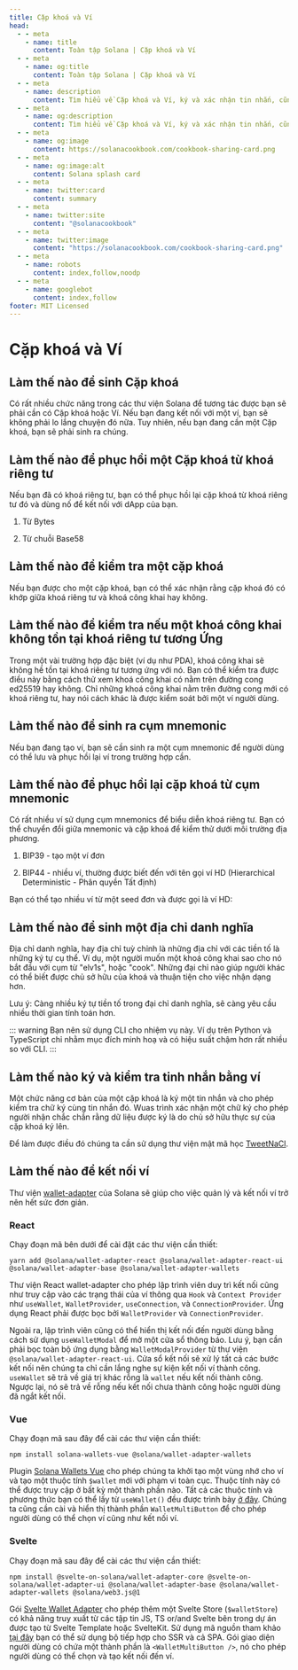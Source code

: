 ```yaml
---
title: Cặp khoá và Ví
head:
  - - meta
    - name: title
      content: Toàn tập Solana | Cặp khoá và Ví
  - - meta
    - name: og:title
      content: Toàn tập Solana | Cặp khoá và Ví
  - - meta
    - name: description
      content: Tìm hiểu về Cặp khoá và Ví, ký và xác nhận tin nhắn, cũng như các tài liệu tham khảo khác cho lập trình trên Solana trong Toàn tập Solana.
  - - meta
    - name: og:description
      content: Tìm hiểu về Cặp khoá và Ví, ký và xác nhận tin nhắn, cũng như các tài liệu tham khảo khác cho lập trình trên Solana trong Toàn tập Solana.
  - - meta
    - name: og:image
      content: https://solanacookbook.com/cookbook-sharing-card.png
  - - meta
    - name: og:image:alt
      content: Solana splash card
  - - meta
    - name: twitter:card
      content: summary
  - - meta
    - name: twitter:site
      content: "@solanacookbook"
  - - meta
    - name: twitter:image
      content: "https://solanacookbook.com/cookbook-sharing-card.png"
  - - meta
    - name: robots
      content: index,follow,noodp
  - - meta
    - name: googlebot
      content: index,follow
footer: MIT Licensed
---
```


# Cặp khoá và Ví

## Làm thế nào để sinh Cặp khoá

Có rất nhiều chức năng trong các thư viện Solana để tương tác được bạn sẽ phải cần có Cặp khoá hoặc Ví. Nếu bạn đang kết nối với một ví, bạn sẽ không phải lo lắng chuyện đó nữa. Tuy nhiên, nếu bạn đang cần một Cặp khoá, bạn sẽ phải sinh ra chúng.

<SolanaCodeGroup>
  <SolanaCodeGroupItem title="TS" active>

  <template v-slot:default>

@[code](@/code/keypairs-and-wallets/generate-keypair/generate-keypair.en.ts)

  </template>

  <template v-slot:preview>

@[code](@/code/keypairs-and-wallets/generate-keypair/generate-keypair.preview.en.ts)

  </template>

  </SolanaCodeGroupItem>

  <SolanaCodeGroupItem title="Python" >

  <template v-slot:default>

@[code](@/code/keypairs-and-wallets/generate-keypair/generate-keypair.en.py)

  </template>

  <template v-slot:preview>

@[code](@/code/keypairs-and-wallets/generate-keypair/generate-keypair.preview.en.py)

  </template>

  </SolanaCodeGroupItem>

  <SolanaCodeGroupItem title="Rust" >

  <template v-slot:default>

@[code](@/code/keypairs-and-wallets/generate-keypair/generate-keypair.en.rs)

  </template>

  <template v-slot:preview>

@[code](@/code/keypairs-and-wallets/generate-keypair/generate-keypair.preview.en.rs)

  </template>

  </SolanaCodeGroupItem>

  <SolanaCodeGroupItem title="CLI">

  <template v-slot:default>

@[code](@/code/keypairs-and-wallets/generate-keypair/generate-keypair.en.sh)

  </template>

  <template v-slot:preview>

@[code](@/code/keypairs-and-wallets/generate-keypair/generate-keypair.preview.en.sh)

  </template>

  </SolanaCodeGroupItem>

</SolanaCodeGroup>

## Làm thế nào để phục hồi một Cặp khoá từ khoá riêng tư

Nếu bạn đã có khoá riêng tư, bạn có thể phục hồi lại cặp khoá từ khoá riêng tư đó và dùng nố để kết nối với dApp của bạn.

1. Từ Bytes

<SolanaCodeGroup>
   <SolanaCodeGroupItem title="TS" active>

  <template v-slot:default>

@[code](@/code/keypairs-and-wallets/keypair-from-secret/keypair-from-secret.en.ts)

  </template>

  <template v-slot:preview>

@[code](@/code/keypairs-and-wallets/keypair-from-secret/keypair-from-secret.preview.en.ts)

  </template>

  </SolanaCodeGroupItem>

  <SolanaCodeGroupItem title="Python">

  <template v-slot:default>

@[code](@/code/keypairs-and-wallets/keypair-from-secret/keypair-from-secret.en.py)

  </template>

  <template v-slot:preview>

@[code](@/code/keypairs-and-wallets/keypair-from-secret/keypair-from-secret.preview.en.py)

  </template>

  </SolanaCodeGroupItem>

  <SolanaCodeGroupItem title="C++">

  <template v-slot:default>

@[code](@/code/keypairs-and-wallets/keypair-from-secret/keypair-from-secret.en.cpp)

  </template>

  <template v-slot:preview>

@[code](@/code/keypairs-and-wallets/keypair-from-secret/keypair-from-secret.preview.en.cpp)

  </template>

  </SolanaCodeGroupItem>

  <SolanaCodeGroupItem title="Rust">

  <template v-slot:default>

@[code](@/code/keypairs-and-wallets/keypair-from-secret/keypair-from-secret.en.rs)

  </template>

  <template v-slot:preview>

@[code](@/code/keypairs-and-wallets/keypair-from-secret/keypair-from-secret.preview.en.rs)

  </template>

  </SolanaCodeGroupItem>

  <SolanaCodeGroupItem title="CLI">

  <template v-slot:default>

@[code](@/code/keypairs-and-wallets/keypair-from-secret/keypair-from-secret.en.sh)

  </template>

  <template v-slot:preview>

@[code](@/code/keypairs-and-wallets/keypair-from-secret/keypair-from-secret.en.sh)

  </template>

  </SolanaCodeGroupItem>

</SolanaCodeGroup>

2. Từ chuỗi Base58

<SolanaCodeGroup>
   <SolanaCodeGroupItem title="TS" active>

  <template v-slot:default>

@[code](@/code/keypairs-and-wallets/keypair-from-secret/from-bs58.en.ts)

  </template>

  <template v-slot:preview>

@[code](@/code/keypairs-and-wallets/keypair-from-secret/from-bs58.preview.en.ts)

  </template>

  </SolanaCodeGroupItem>

  <SolanaCodeGroupItem title="Python">

  <template v-slot:default>

@[code](@/code/keypairs-and-wallets/keypair-from-secret/from-bs58.en.py)

  </template>

  <template v-slot:preview>

@[code](@/code/keypairs-and-wallets/keypair-from-secret/from-bs58.preview.en.py)

  </template>

  </SolanaCodeGroupItem>

  <SolanaCodeGroupItem title="Rust">

  <template v-slot:default>

@[code](@/code/keypairs-and-wallets/keypair-from-secret/from-bs58.en.rs)

  </template>

  <template v-slot:preview>

@[code](@/code/keypairs-and-wallets/keypair-from-secret/from-bs58.preview.en.rs)

  </template>

  </SolanaCodeGroupItem>

</SolanaCodeGroup>

## Làm thế nào để kiểm tra một cặp khoá

Nếu bạn được cho một cặp khoá, bạn có thể xác nhận rằng cặp khoá đó có khớp giữa khoá riêng tư và khoá công khai hay không.

<SolanaCodeGroup>
   <SolanaCodeGroupItem title="TS" active>

  <template v-slot:default>

@[code](@/code/keypairs-and-wallets/verify-keypair/verify-keypair.en.ts)

  </template>

  <template v-slot:preview>

@[code](@/code/keypairs-and-wallets/verify-keypair/verify-keypair.preview.en.ts)

  </template>

  </SolanaCodeGroupItem>

  <SolanaCodeGroupItem title="Python">

  <template v-slot:default>

@[code](@/code/keypairs-and-wallets/verify-keypair/verify-keypair.en.py)

  </template>

  <template v-slot:preview>

@[code](@/code/keypairs-and-wallets/verify-keypair/verify-keypair.preview.en.py)

  </template>

  </SolanaCodeGroupItem>

  <SolanaCodeGroupItem title="C++">

  <template v-slot:default>

@[code](@/code/keypairs-and-wallets/verify-keypair/verify-keypair.en.cpp)

  </template>

  <template v-slot:preview>

@[code](@/code/keypairs-and-wallets/verify-keypair/verify-keypair.preview.en.cpp)

  </template>

  </SolanaCodeGroupItem>

  <SolanaCodeGroupItem title="CLI">

  <template v-slot:default>

@[code](@/code/keypairs-and-wallets/verify-keypair/verify-keypair.en.sh)

  </template>

  <template v-slot:preview>

@[code](@/code/keypairs-and-wallets/verify-keypair/verify-keypair.en.sh)

  </template>

  </SolanaCodeGroupItem>

</SolanaCodeGroup>

## Làm thế nào để kiểm tra nếu một khoá công khai không tồn tại khoá riêng tư tương Ứng

Trong một vài trường hợp đặc biệt (ví dụ như PDA), khoá công khai sẽ không hề tồn tại khoá riêng tư tương ứng với nó. Bạn có thể kiểm tra được điều này bằng cách thử xem khoá công khai có nằm trên đường cong ed25519 hay không. Chỉ những khoá công khai nằm trên đường cong mới có khoá riêng tư, hay nói cách khác là được kiểm soát bởi một ví người dùng.

<SolanaCodeGroup>
  <SolanaCodeGroupItem title="TS" active>

  <template v-slot:default>

@[code](@/code/keypairs-and-wallets/check-valid-publickey/check-valid-publickey.ts)

  </template>

  <template v-slot:preview>

@[code](@/code/keypairs-and-wallets/check-valid-publickey/check-valid-publickey.preview.ts)

  </template>

  </SolanaCodeGroupItem>

  <SolanaCodeGroupItem title="Python" active>

  <template v-slot:default>

@[code](@/code/keypairs-and-wallets/check-valid-publickey/check-valid-publickey.py)

  </template>

  <template v-slot:preview>

@[code](@/code/keypairs-and-wallets/check-valid-publickey/check-valid-publickey.preview.py)

  </template>

  </SolanaCodeGroupItem>

  <SolanaCodeGroupItem title="Rust" active>

  <template v-slot:default>

@[code](@/code/keypairs-and-wallets/check-valid-publickey/check-valid-publickey.rs)

  </template>

  <template v-slot:preview>

@[code](@/code/keypairs-and-wallets/check-valid-publickey/check-valid-publickey.preview.rs)

  </template>

  </SolanaCodeGroupItem>

</SolanaCodeGroup>


## Làm thế nào để sinh ra cụm mnemonic

Nếu bạn đang tạo ví, bạn sẽ cần sinh ra một cụm mnemonic để người dùng có thể lưu và phục hồi lại ví trong trường hợp cần.

<SolanaCodeGroup>
  <SolanaCodeGroupItem title="TS" active>

  <template v-slot:default>

@[code](@/code/keypairs-and-wallets/generate-mnemonic/from-bip39.ts)

  </template>

  <template v-slot:preview>

@[code](@/code/keypairs-and-wallets/generate-mnemonic/from-bip39.preview.ts)

  </template>

  </SolanaCodeGroupItem>

  <SolanaCodeGroupItem title="Python">

  <template v-slot:default>

@[code](@/code/keypairs-and-wallets/generate-mnemonic/from-bip39.py)

  </template>

  <template v-slot:preview>

@[code](@/code/keypairs-and-wallets/generate-mnemonic/from-bip39.preview.py)

  </template>

  </SolanaCodeGroupItem>

  <SolanaCodeGroupItem title="CLI">

  <template v-slot:default>

@[code](@/code/keypairs-and-wallets/generate-mnemonic/from-bip39.sh)

  </template>

  <template v-slot:preview>

@[code](@/code/keypairs-and-wallets/generate-mnemonic/from-bip39.sh)

  </template>

  </SolanaCodeGroupItem>

</SolanaCodeGroup>

## Làm thế nào để phục hồi lại cặp khoá từ cụm mnemonic

Có rất nhiều ví sử dụng cụm mnemonics để biểu diễn khoá riêng tư. Bạn có thể chuyển đổi giữa mnemonic và cặp khoá để kiểm thử dưới môi trường địa phương.

1. BIP39 - tạo một ví đơn

<SolanaCodeGroup>
   <SolanaCodeGroupItem title="TS" active>

  <template v-slot:default>

@[code](@/code/keypairs-and-wallets/mnemonic-to-keypair/from-bip39.ts)

  </template>

  <template v-slot:preview>

@[code](@/code/keypairs-and-wallets/mnemonic-to-keypair/from-bip39.preview.ts)

  </template>

  </SolanaCodeGroupItem>

  <SolanaCodeGroupItem title="Python">

  <template v-slot:default>

@[code](@/code/keypairs-and-wallets/mnemonic-to-keypair/from-bip39.py)

  </template>

  <template v-slot:preview>

@[code](@/code/keypairs-and-wallets/mnemonic-to-keypair/from-bip39.preview.py)

  </template>

  </SolanaCodeGroupItem>

  <SolanaCodeGroupItem title="CLI">

  <template v-slot:default>

@[code](@/code/keypairs-and-wallets/mnemonic-to-keypair/from-bip39.sh)

  </template>

  <template v-slot:preview>

@[code](@/code/keypairs-and-wallets/mnemonic-to-keypair/from-bip39.sh)

  </template>

  </SolanaCodeGroupItem>

</SolanaCodeGroup>

2. BIP44 - nhiều ví, thường được biết đến với tên gọi ví HD (Hierarchical Deterministic - Phân quyền Tất định)

Bạn có thể tạo nhiều ví từ một seed đơn và được gọi là ví HD:

<SolanaCodeGroup>
   <SolanaCodeGroupItem title="TS" active>

  <template v-slot:default>

@[code](@/code/keypairs-and-wallets/mnemonic-to-keypair/from-bip44.ts)

  </template>

  <template v-slot:preview>

@[code](@/code/keypairs-and-wallets/mnemonic-to-keypair/from-bip44.preview.ts)

  </template>

  </SolanaCodeGroupItem>

  <SolanaCodeGroupItem title="CLI">

  <template v-slot:default>

@[code](@/code/keypairs-and-wallets/mnemonic-to-keypair/from-bip44.sh)

  </template>

  <template v-slot:preview>

@[code](@/code/keypairs-and-wallets/mnemonic-to-keypair/from-bip44.sh)

  </template>

  </SolanaCodeGroupItem>

</SolanaCodeGroup>

## Làm thế nào để sinh một địa chỉ danh nghĩa

Địa chỉ danh nghĩa, hay địa chỉ tuỳ chỉnh là những địa chỉ với các tiền tố là những ký tự cụ thể. Ví dụ, một người muốn một khoá công khai sao cho nó bắt đầu với cụm từ "elv1s", hoặc "cook". Những đại chỉ nào giúp người khác có thể biết được chủ sở hữu của khoá và thuận tiện cho việc nhận dạng hơn.

Lưu ý: Càng nhiều ký tự tiền tố trong đại chỉ danh nghĩa, sẽ càng yêu cầu nhiều thời gian tính toán hơn.

::: warning
Bạn nên sử dụng CLI cho nhiệm vụ này. Ví dụ trên Python và TypeScript chỉ nhằm mục đích minh hoạ và có hiệu suất chậm hơn rất nhiều so với CLI.
:::

<SolanaCodeGroup>
   <SolanaCodeGroupItem title="TS" active>

  <template v-slot:default>

@[code](@/code/keypairs-and-wallets/vanity-publickeys/vanity-publickeys.en.ts)

  </template>

  <template v-slot:preview>

@[code](@/code/keypairs-and-wallets/vanity-publickeys/vanity-publickeys.preview.en.ts)

  </template>

  </SolanaCodeGroupItem>

  <SolanaCodeGroupItem title="Python">

  <template v-slot:default>

@[code](@/code/keypairs-and-wallets/vanity-publickeys/vanity-publickeys.en.py)

  </template>

  <template v-slot:preview>

@[code](@/code/keypairs-and-wallets/vanity-publickeys/vanity-publickeys.preview.en.py)

  </template>

  </SolanaCodeGroupItem>

  <SolanaCodeGroupItem title="C++">

  <template v-slot:default>

@[code](@/code/keypairs-and-wallets/vanity-publickeys/vanity-publickeys.en.cpp)

  </template>

  <template v-slot:preview>

@[code](@/code/keypairs-and-wallets/vanity-publickeys/vanity-publickeys.preview.en.cpp)

  </template>

  </SolanaCodeGroupItem>

  <SolanaCodeGroupItem title="CLI">

  <template v-slot:default>

@[code](@/code/keypairs-and-wallets/vanity-publickeys/vanity-publickeys.en.sh)

  </template>

  <template v-slot:preview>

@[code](@/code/keypairs-and-wallets/vanity-publickeys/vanity-publickeys.en.sh)

  </template>

  </SolanaCodeGroupItem>

</SolanaCodeGroup>

## Làm thế nào ký và kiểm tra tinh nhắn bằng ví

Một chức năng cơ bản của một cặp khoá là ký một tin nhắn và cho phép kiểm tra chữ ký cùng tin nhắn đó. Wuas trình xác nhận một chữ ký cho phép người nhận chắc chắn rằng dữ liệu được ký là do chủ sở hữu thực sự của cặp khoá ký lên.

Để làm được điều đó chúng ta cần sử dụng thư viện mật mã học [TweetNaCl][1].

<SolanaCodeGroup>
   <SolanaCodeGroupItem title="TS" active>

  <template v-slot:default>

@[code](@/code/keypairs-and-wallets/sign-verify-message/sign-verify-message.en.ts)

  </template>

  <template v-slot:preview>

@[code](@/code/keypairs-and-wallets/sign-verify-message/sign-verify-message.preview.en.ts)

  </template>

  </SolanaCodeGroupItem>

  <SolanaCodeGroupItem title="Python">

  <template v-slot:default>

@[code](@/code/keypairs-and-wallets/sign-verify-message/sign-verify-message.en.py)

  </template>

  <template v-slot:preview>

@[code](@/code/keypairs-and-wallets/sign-verify-message/sign-verify-message.preview.en.py)

  </template>

  </SolanaCodeGroupItem>

</SolanaCodeGroup>

[1]: https://www.npmjs.com/package/tweetnacl

## Làm thế nào để kết nối ví

Thư viện [wallet-adapter](https://github.com/solana-labs/wallet-adapter) của Solana sẽ giúp cho việc quản lý và kết nối ví trở nên hết sức đơn giản.

### React

Chạy đoạn mã bên dưới để cài đặt các thư viện cần thiết:

```/bin/bash
yarn add @solana/wallet-adapter-react @solana/wallet-adapter-react-ui @solana/wallet-adapter-base @solana/wallet-adapter-wallets
```

Thư viện React wallet-adapter cho phép lập trình viên duy trì kết nối cũng như truy cập vào các trạng thái của ví thông qua `Hook` và `Context Provider` như `useWallet`, `WalletProvider`, `useConnection`, và `ConnectionProvider`. Ứng dụng React phải được bọc bởi `WalletProvider` và `ConnectionProvider`.

Ngoài ra, lập trình viên cũng có thể hiển thị kết nối đến người dùng bằng cách sử dụng `useWalletModal` để mở một cửa sổ thông báo. Lưu ý, bạn cần phải bọc toàn bộ ứng dụng bằng `WalletModalProvider` từ thư viện `@solana/wallet-adapter-react-ui`. Cửa sổ kết nối sẽ xử lý tất cả các bước kết nối nên chúng ta chỉ cần lắng nghe sự kiện kết nối ví thành công. `useWallet` sẽ trả về giá trị khác rỗng là `wallet` nếu kết nối thành công. Ngược lại, nó sẽ trả về rỗng nếu kết nối chưa thành công hoặc người dùng đã ngắt kết nối.

<SolanaCodeGroup>
   <SolanaCodeGroupItem title="TS" active>

  <template v-slot:default>

@[code](@/code/keypairs-and-wallets/connect-to-wallet/connect-to-wallet-react.en.tsx)

  </template>

  <template v-slot:preview>

@[code](@/code/keypairs-and-wallets/connect-to-wallet/connect-to-wallet-react.preview.en.tsx)

  </template>

  </SolanaCodeGroupItem>

</SolanaCodeGroup>

### Vue

Chạy đoạn mã sau đây để cài các thư viện cần thiết:

```/bin/bash
npm install solana-wallets-vue @solana/wallet-adapter-wallets
```

Plugin [Solana Wallets Vue](https://github.com/lorisleiva/solana-wallets-vue) cho phép chúng ta khởi tạo một vùng nhớ cho ví và tạo một thuộc tính `$wallet` mới với phạm vi toàn cục. Thuộc tính này có thể được truy cập ở bất kỳ một thành phần nào. Tất cả các thuộc tính và phương thức bạn có thể lấy từ `useWallet()` đều được trình bày [ở đây](https://github.com/lorisleiva/solana-wallets-vue#usewallet-references). Chúng ta cũng cần cài và hiển thị thành phần `WalletMultiButton` để cho phép người dùng có thể chọn ví cũng như kết nối ví.

<SolanaCodeGroup>
   <SolanaCodeGroupItem title="Vue" active>

  <template v-slot:default>

@[code](@/code/keypairs-and-wallets/connect-to-wallet/connect-to-wallet-vue.en.vue)

  </template>

  <template v-slot:preview>

@[code](@/code/keypairs-and-wallets/connect-to-wallet/connect-to-wallet-vue.preview.en.vue)

  </template>

  </SolanaCodeGroupItem>

</SolanaCodeGroup>

### Svelte

Chạy đoạn mã sau đây để cài các thư viện cần thiết:

```/bin/bash
npm install @svelte-on-solana/wallet-adapter-core @svelte-on-solana/wallet-adapter-ui @solana/wallet-adapter-base @solana/wallet-adapter-wallets @solana/web3.js@1
```

Gói [Svelte Wallet Adapter](https://github.com/svelte-on-solana/wallet-adapter) cho phép thêm một Svelte Store (`$walletStore`) có khả năng truy xuất từ các tập tin JS, TS or/and Svelte bên trong dự án được tạo từ Svelte Template hoặc SvelteKit. Sử dụng mã nguồn tham khảo [tại đây](https://github.com/svelte-on-solana/wallet-adapter/blob/master/packages/core/README.md/) bạn có thể sử dụng bộ tiếp hợp cho SSR và cả SPA. Gói giao diện người dùng có chứa một thành phần là `<WalletMultiButton />`, nó cho phép người dùng có thể chọn và tạo kết nối đến ví.

<SolanaCodeGroup>
   <SolanaCodeGroupItem title="Svelte" active>

  <template v-slot:default>

@[code](@/code/keypairs-and-wallets/connect-to-wallet/connect-to-wallet-svelte.en.html)

  </template>

  <template v-slot:preview>

@[code](@/code/keypairs-and-wallets/connect-to-wallet/connect-to-wallet-svelte.preview.en.html)

  </template>

  </SolanaCodeGroupItem>

</SolanaCodeGroup>
